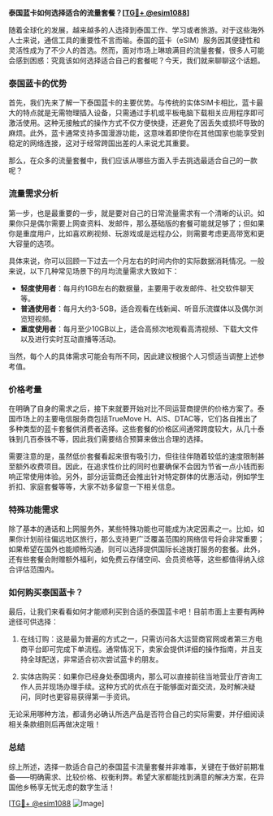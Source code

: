 **泰国蓝卡如何选择适合的流量套餐？[[TG💪+ @esim1088](https://t.me/s/esim1088)]**

随着全球化的发展，越来越多的人选择到泰国工作、学习或者旅游。对于这些海外人士来说，通信工具的重要性不言而喻。泰国的蓝卡（eSIM）服务因其便捷性和灵活性成为了不少人的首选。然而，面对市场上琳琅满目的流量套餐，很多人可能会感到困惑：究竟该如何选择适合自己的套餐呢？今天，我们就来聊聊这个话题。

### 泰国蓝卡的优势

首先，我们先来了解一下泰国蓝卡的主要优势。与传统的实体SIM卡相比，蓝卡最大的特点就是无需物理插入设备，只需通过手机或平板电脑下载相关应用程序即可激活使用。这种无接触式的操作方式不仅方便快捷，还避免了因丢失或损坏导致的麻烦。此外，蓝卡通常支持多国漫游功能，这意味着即使你在其他国家也能享受到稳定的网络连接，这对于经常跨国出差的人来说尤其重要。

那么，在众多的流量套餐中，我们应该从哪些方面入手去挑选最适合自己的一款呢？

### 流量需求分析

第一步，也是最重要的一步，就是要对自己的日常流量需求有一个清晰的认识。如果你只是偶尔需要上网查资料、发邮件，那么基础版的套餐可能就足够了；但如果你是重度用户，比如喜欢刷视频、玩游戏或是远程办公，则需要考虑更高带宽和更大容量的选项。

具体来说，你可以回顾一下过去一个月左右的时间内你的实际数据消耗情况。一般来说，以下几种常见场景下的月均流量需求大致如下：

- **轻度使用者**：每月约1GB左右的数据量，主要用于收发邮件、社交软件聊天等。
- **普通使用者**：每月大约3-5GB，适合观看在线新闻、听音乐流媒体以及偶尔浏览短视频。
- **重度使用者**：每月至少10GB以上，适合高频次地观看高清视频、下载大文件以及进行实时互动直播等活动。

当然，每个人的具体需求可能会有所不同，因此建议根据个人习惯适当调整上述参考值。

### 价格考量

在明确了自身的需求之后，接下来就要开始对比不同运营商提供的价格方案了。泰国市场上的主要电信服务商包括TrueMove H、AIS、DTAC等，它们各自推出了多种类型的蓝卡套餐供消费者选择。这些套餐的价格区间通常跨度较大，从几十泰铢到几百泰铢不等，因此我们需要结合预算来做出合理的选择。

需要注意的是，虽然低价套餐看起来很有吸引力，但往往伴随着较低的速度限制甚至额外收费项目。因此，在追求性价比的同时也要确保不会因为节省一点小钱而影响正常使用体验。另外，部分运营商还会推出针对特定群体的优惠活动，例如学生折扣、家庭套餐等等，大家不妨多留意一下相关信息。

### 特殊功能需求

除了基本的通话和上网服务外，某些特殊功能也可能成为决定因素之一。比如，如果你计划前往偏远地区旅行，那么支持更广泛覆盖范围的网络信号将会非常重要；如果希望在国外也能顺畅沟通，则可以选择提供国际长途拨打服务的套餐。此外，还有些套餐会附赠额外福利，如免费云存储空间、会员资格等，这些都值得纳入综合评估范围内。

### 如何购买泰国蓝卡？

最后，让我们来看看如何才能顺利买到合适的泰国蓝卡吧！目前市面上主要有两种途径可供选择：

1. 在线订购：这是最为普遍的方式之一，只需访问各大运营商官网或者第三方电商平台即可完成下单流程。通常情况下，卖家会提供详细的操作指南，并且支持全球配送，非常适合初次尝试蓝卡的朋友。
   
2. 实体店购买：如果你已经身处泰国境内，那么可以直接前往当地营业厅咨询工作人员并现场办理手续。这种方式的优点在于能够面对面交流，及时解决疑问，同时也更容易获得第一手资讯。

无论采用哪种方法，都请务必确认所选产品是否符合自己的实际需要，并仔细阅读相关条款细则后再做决定哦！

### 总结

综上所述，选择一款适合自己的泰国蓝卡流量套餐并非难事，关键在于做好前期准备——明确需求、比较价格、权衡利弊。希望大家都能找到满意的解决方案，在异国他乡畅享无忧无虑的数字生活！

[[TG💪+ @esim1088](https://t.me/s/esim1088) ![Image](https://i.postimg.cc/4NQfJmqS/Snipaste-2025-05-13-00-14-12.png)]